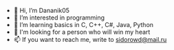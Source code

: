 - 👋 Hi, I’m Dananik05
- 👀 I’m interested in programming
- 🌱 I’m learning basics in C, C++, C#, Java, Python
- 💞️ I'm looking for a person who will win my heart
- 📫 If you want to reach me, write to sidorowd@mail.ru
